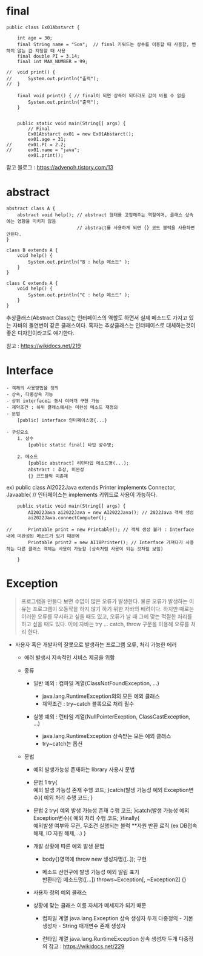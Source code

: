 # final

```
public class Ex01Abstarct {

	int age = 30;
	final String name = "Son";  // final 키워드는 상수를 이용할 때 사용함, 변하지 않는 값 지정할 때 사용
	final double PI = 3.14; 
	final int MAX_NUMBER = 99;
	
//	void print() {
//		System.out.println("출력");
//	}
	
	final void print() { // final이 되면 상속이 되더라도 값이 바뀔 수 없음
		System.out.println("출력");
	}
	
	
	public static void main(String[] args) {
		// Final
		Ex01Abstarct ex01 = new Ex01Abstarct();
		ex01.age = 31;
//		ex01.PI = 2.2;
//		ex01.name = "java";
		ex01.print();
```

참고 블로그 : 
https://advenoh.tistory.com/13

# abstract

```
abstract class A {
	abstract void help(); // abstract 형태를 고정해주는 역할이며, 클래스 상속에는 영향을 미치지 않음 
						  // abstract를 사용하게 되면 {} 코드 블럭을 사용하면 안된다.
}

class B extends A {
	void help() {
		System.out.println("B : help 메소드" );
	}
}

class C extends A {
	void help() {
		System.out.println("C : help 메소드" );
	}
}
```

추상클래스(Abstract Class)는 인터페이스의 역할도 하면서 실제 메소드도 가지고 있는 자바의 돌연변이 같은 클래스이다. 
혹자는 추상클래스는 인터페이스로 대체하는것이 좋은 디자인이라고도 얘기한다.

참고 : 
https://wikidocs.net/219

# Interface

	- 객체의 사용방법을 정의
	- 상속, 다중상속 가능
	- 상위 interface는 동시 여러개 구현 가능
	- 제약조건 : 하위 클래스에서는 미완성 메소드 재정의
	- 문법
		[public] interface 인터페이스명{...}
		
	- 구성요소
		1. 상수
			[public static final] 타입 상수명;
		
		2. 메소드
			[public abstract] 리턴타입 메소드명(...);
			abstract : 추상, 미완성
			{} 코드블럭 미존재
      
   ex) public class AI2022Java extends Printer implements Connector, Javaable{ // 인터페이스는 implements 키워드로 사용이 가능하다.
   
```
   	public static void main(String[] args) {
		AI2022Java ai2022Java = new AI2022Java(); // 2022Java 객체 생성
		ai2022Java.connectComputer();
		
//		Printable print = new Printable(); // 객체 생성 불가 : Interface 내에 미완성된 메소드가 있기 때문에
		Printable print2 = new AI18Printer(); // Interface 가져다가 사용하는 다른 클래스 객체는 사용이 가능함 (상속처럼 사용이 되는 것처럼 보임)
		
	}
```

# Exception

>프로그램을 만들다 보면 수없이 많은 오류가 발생한다. 
>물론 오류가 발생하는 이유는 프로그램이 오동작을 하지 않기 하기 위한 자바의 배려이다. 
>하지만 때로는 이러한 오류를 무시하고 싶을 때도 있고, 
>오류가 날 때 그에 맞는 적절한 처리를 하고 싶을 때도 있다. 
>이에 자바는 try ... catch, throw 구문을 이용해 오류를 처리 한다.


* 사용자 혹은 개발자의 잘못으로 발생하는 프로그램 오류, 처리 가능한 에러
	- 에러 발생시 지속적인 서비스 제공을 위함
	- 종류
		- 일반 예외 : 컴파일 계열(ClassNotFoundException, ...)
			- java.lang.RuntimeException외의 모든 예외 클래스
			- 제약조건 : try~catch 블록으로 처리 필수
			
		- 실행 예외 : 런타임 계열(NullPointerExeption, ClassCastException, ...)
			- java.lang.RuntimeException 상속받는 모든 예외 클래스
			- try~catch는 옵션
			
	- 문법
		- 예외 발생가능성 존재하는 library 사용시 문법
		- 문법 1
				try{								
					예외 발생 가능성 존재 수행 코드;	
				}catch(발생 가능성 예외 Exception변수){
					예외 처리 수행 코드;
				}
			
		- 문법 2
				try{
					예외 발생 가능성 존재 수행 코드;	
				}catch(발생 가능성 예외 Exception변수){
					예외 처리 수행 코드;
				}finally{							
					예외발생 여부와 무관, 무조건 실행되는 블럭
					**자원 반환 로직
					(ex DB접속 해제, IO 자원 해제, ..)
				}
			
		- 개발 상황에 따른 예외 발생 문법 
		    - body{}영역에 
				throw new 생성자명([..]); 구현
			
			- 메소드 선언구에 발생 가능성 예외 알림 표기	
				반환타입 메소드명([...]) throws~Exception[, ~Exception2] {}
		
		- 사용자 정의 예외 클래스
		- 상황에 맞는 클래스 이름 자체가 메세지가 되기 때문
			- 컴파일 계열
				java.lang.Exception 상속
				생성자 두개 다중정의
					- 기본 생성자
					- String 매개변수 존재 생성자
		
			- 런타입 계열
				java.lang.RuntimeException 상속
				생성자 두개 다중정의
참고 : https://wikidocs.net/229
